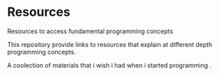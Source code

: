 # Resources
Resources to access fundamental programming concepts

This repository provide links to resources that explain at different depth programming concepts.

A coolection of materials that i wish i had when i started programming .
